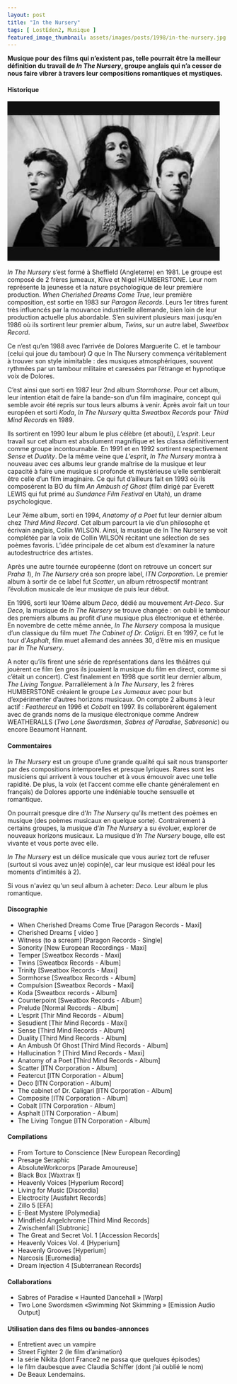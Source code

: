 ```yaml
---
layout: post
title: "In the Nursery"
tags: [ LostEden2, Musique ]
featured_image_thumbnail: assets/images/posts/1998/in-the-nursery.jpg
---
```


**Musique pour des films qui n’existent pas, telle pourrait être la meilleur définition du travail de *In The Nursery*, groupe anglais qui n’a cesser de nous faire vibrer à travers leur compositions romantiques et mystiques.**

#### Historique

![In The Nursery](assets/images/posts/1998/in-the-nursery.jpg#left)

*In The Nursery* s’est formé à Sheffield (Angleterre) en 1981. Le groupe est composé de 2 frères jumeaux, Klive et Nigel HUMBERSTONE. Leur nom représente la jeunesse et la nature psychologique de leur première production. *When Cherished Dreams Come True*, leur première composition, est sortie en 1983 sur *Paragon Records*. Leurs 1er titres furent très influencés par la mouvance industrielle allemande, bien loin de leur production actuelle plus abordable. S’en suivirent plusieurs maxi jusqu’en 1986 où ils sortirent leur premier album, *Twins*, sur un autre label, *Sweetbox Record*. 

Ce n’est qu’en 1988 avec l’arrivée de Dolores Marguerite C. et le tambour (celui qui joue du tambour) *Q* que In The Nursery commença véritablement à trouver son style inimitable : des musiques atmosphériques, souvent rythmées par un tambour militaire et caressées par l’étrange et hypnotique voix de Dolores. 

C’est ainsi que sorti en 1987 leur 2nd album *Stormhorse*. Pour cet album, leur intention était de faire la bande-son d’un film imaginaire, concept qui semble avoir été repris sur tous leurs albums à venir. Après avoir fait un tour européen et sorti *Koda*, *In The Nursery* quitta *Sweatbox Records* pour *Third Mind Records* en 1989. 

Ils sortirent en 1990 leur album le plus célèbre (et abouti), *L’esprit*. Leur travail sur cet album est absolument magnifique et les classa définitivement comme groupe incontournable. En 1991 et en 1992 sortirent respectivement *Sense* et *Duality*. De la même veine que *L’esprit*, *In The Nursery* montra à nouveau avec ces albums leur grande maîtrise de la musique et leur capacité à faire une musique si profonde et mystérieuse    u’elle semblerait être celle d’un film imaginaire. Ce qui fut d’ailleurs fait en 1993 où ils composèrent la BO du film *An Ambush of Ghost* (film dirigé par Everett LEWIS qui fut primé au *Sundance Film Festival* en Utah), un drame psychologique. 

Leur 7éme album, sorti en 1994, *Anatomy of a Poet* fut leur dernier album chez *Third Mind Record*. Cet album parcourt la vie d’un philosophe et écrivain anglais, Collin WILSON. Ainsi, la musique de In The Nursery se voit complétée par la voix de Collin WILSON récitant une sélection de ses poèmes favoris. L’idée principale de cet album est d’examiner la nature autodestructrice des artistes. 

Après une autre tournée européenne (dont on retrouve un concert sur *Praha 1*), *In The Nursery* créa son propre label, *ITN Corporation*. Le premier album à sortir de ce label fut *Scatter*, un album rétrospectif montrant l’évolution musicale de leur musique de puis leur début. 

En 1996, sorti leur 10éme album *Deco*, dédié au mouvement *Art-Deco*. Sur *Deco*, la musique de *In The Nursery* se trouve changée : on oubli le tambour des premiers albums au profit d’une musique plus électronique et éthérée. En novembre de cette même année, *In The Nursery* composa la musique d’un classique du film muet *The Cabinet of Dr. Caligri*. Et en 1997, ce fut le tour d’*Asphalt*, film muet allemand des années 30, d’être mis en musique par *In The Nursery*. 

A noter qu’ils firent une série de représentations dans les théâtres qui jouèrent ce film (en gros ils jouaient la musique du film en direct, comme si c’était un concert). C’est finalement en 1998 que sortit leur dernier album, *The Living Tongue*. Parrallèlement à *In The Nursery*, les 2 frères HUMBERSTONE créaient le groupe *Les Jumeaux* avec pour but d’expérimenter d’autres horizons musicaux. On compte 2 albums à leur actif : *Feathercut* en 1996 et *Cobalt* en 1997. Ils collaborèrent également avec de grands noms de la musique électronique comme Andrew WEATHERALLS (*Two Lone Swordsmen*, *Sabres of Paradise*, *Sabresonic*) ou encore Beaumont Hannant.   

#### Commentaires

*In The Nursery* est un groupe d’une grande qualité qui sait nous transporter par des compositions intemporelles et presque lyriques. Rares sont les musiciens qui arrivent à vous toucher et à vous émouvoir avec une telle rapidité. De plus, la voix (et l’accent comme elle chante généralement en français) de Dolores apporte une indéniable touche sensuelle et romantique. 

On pourrait presque dire d’*In The Nursery* qu’ils mettent des poèmes en musique (des poèmes musicaux en quelque sorte). Contrairement à certains groupes, la musique d’*In The Nursery* a su évoluer, explorer de nouveaux horizons musicaux. La musique d’*In The Nursery* bouge, elle est vivante et vous porte avec elle.

*In The Nursery* est un délice musicale que vous auriez tort de refuser (surtout si vous avez un(e) copin(e), car leur musique est idéal pour les moments d’intimités à 2).

Si vous n'aviez qu'un seul album à acheter: *Deco*. Leur album le plus romantique.

#### Discographie

- When Cherished Dreams Come True [Paragon Records - Maxi]
- Cherished Dreams [ video ]
- Witness (to a scream) [Paragon Records - Single]
- Sonority [New European Recordings - Maxi] 
- Temper [Sweatbox Records - Maxi] 
- Twins [Sweatbox Records - Album]
- Trinity [Sweatbox Records - Maxi] 
- Sormhorse [Sweatbox Records - Album]
- Compulsion [Sweatbox Records - Maxi]
- Koda  [Sweatbox records - Album]
- Counterpoint [Sweatbox Records - Album]
- Prelude [Normal Records - Album]
- L’esprit [Thir Mind Records - Album]
- Sesudient [Thir Mind Records - Maxi]
- Sense [Third Mind Records - Album]
- Duality [Third Mind Records - Album]
- An Ambush Of Ghost [Third Mind Records - Album]
- Hallucination ? [Third Mind Records - Maxi]
- Anatomy of a Poet [Third Mind Records - Album]
- Scatter [ITN Corporation - Album]
- Featercut [ITN Corporation - Album]
- Deco [ITN Corporation - Album]
- The cabinet of Dr. Caligari [ITN Corporation - Album]
- Composite [ITN Corporation - Album]
- Cobalt [ITN Corporation - Album]
- Asphalt [ITN Corporation - Album]
- The Living Tongue [ITN Corporation - Album]

#### Compilations

- From Torture to Conscience [New European Recording]
- Presage Seraphic 
- AbsoluteWorkcorps [Parade Amoureuse]
- Black Box [Waxtrax !]
- Heavenly Voices [Hyperium Record]
- Living for Music [Discordia]
- Electrocity [Ausfahrt Records]
- Zillo 5 [EFA]
- E-Beat Mystere [Polymedia]
- Mindfield Angelchrome [Third Mind Records]
- Zwischenfall [Subtronic]
- The Great and Secret Vol. 1 [Accession Records]
- Heavenly Voices Vol. 4 [Hyperium]
- Heavenly Grooves [Hyperium]
- Narcosis [Euromedia]
- Dream Injection 4 [Subterranean Records]

#### Collaborations

- Sabres of Paradise « Haunted Dancehall » [Warp]
- Two Lone Swordsmen «Swimming Not Skimming » [Emission Audio Output] 

#### Utilisation dans des films ou bandes-annonces

- Entretient avec un vampire
- Street Fighter 2 (le film d’animation)
- la série Nikita (dont France2 ne passa que quelques épisodes)
- le film daubesque avec Claudia Schiffer (dont j’ai oublié le nom)
- De Beaux Lendemains.